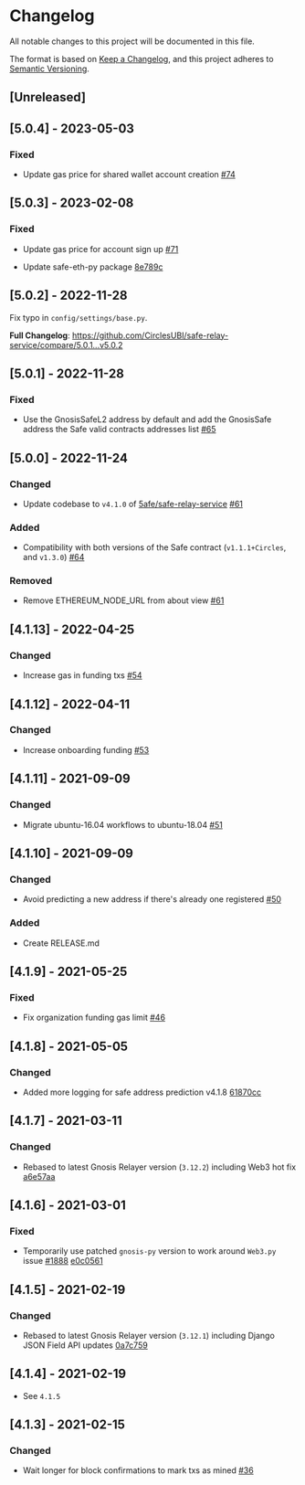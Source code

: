 # Changelog

All notable changes to this project will be documented in this file.

The format is based on [Keep a Changelog](https://keepachangelog.com/en/1.0.0/),
and this project adheres to [Semantic Versioning](https://semver.org/spec/v2.0.0.html).

## [Unreleased]

## [5.0.4] - 2023-05-03

### Fixed 
- Update gas price for shared wallet account creation [#74](https://github.com/CirclesUBI/safe-relay-service/pull/74)

## [5.0.3] - 2023-02-08

### Fixed 
- Update gas price for account sign up [#71](https://github.com/CirclesUBI/safe-relay-service/pull/71)

- Update safe-eth-py package [8e789c](https://github.com/CirclesUBI/safe-relay-service/commit/8e789c17065cb38246f64008a824b04266eeb2ef)
 
## [5.0.2] - 2022-11-28

Fix typo in `config/settings/base.py`.

**Full Changelog**: https://github.com/CirclesUBI/safe-relay-service/compare/5.0.1...v5.0.2

## [5.0.1] - 2022-11-28

### Fixed

- Use the GnosisSafeL2 address by default and add the GnosisSafe address the Safe valid contracts addresses list [#65](https://github.com/CirclesUBI/safe-relay-service/pull/65)

## [5.0.0] - 2022-11-24

### Changed

- Update codebase to `v4.1.0` of [5afe/safe-relay-service](https://github.com/5afe/safe-relay-service) [#61](https://github.com/CirclesUBI/safe-relay-service/pull/61)

### Added

- Compatibility with both versions of the Safe contract (`v1.1.1+Circles`, and `v1.3.0`) [#64](https://github.com/CirclesUBI/safe-relay-service/pull/64)

### Removed

- Remove ETHEREUM_NODE_URL from about view [#61](https://github.com/CirclesUBI/safe-relay-service/pull/61)

## [4.1.13] - 2022-04-25

### Changed

- Increase gas in funding txs [#54](https://github.com/CirclesUBI/safe-relay-service/pull/54)

## [4.1.12] - 2022-04-11

### Changed

- Increase onboarding funding [#53](https://github.com/CirclesUBI/safe-relay-service/pull/53)

## [4.1.11] - 2021-09-09

### Changed

- Migrate ubuntu-16.04 workflows to ubuntu-18.04 [#51](https://github.com/CirclesUBI/safe-relay-service/pull/51)

## [4.1.10] - 2021-09-09

### Changed

- Avoid predicting a new address if there's already one registered [#50](https://github.com/CirclesUBI/safe-relay-service/pull/50)

### Added

- Create RELEASE.md

## [4.1.9] - 2021-05-25

### Fixed

- Fix organization funding gas limit [#46](https://github.com/CirclesUBI/safe-relay-service/pull/46)

## [4.1.8] - 2021-05-05

### Changed

- Added more logging for safe address prediction v4.1.8 [61870cc](https://github.com/CirclesUBI/safe-relay-service/commit/61870cc1659c970a1b083dd6bde44744d5187aca)

## [4.1.7] - 2021-03-11

### Changed

- Rebased to latest Gnosis Relayer version (`3.12.2`) including Web3 hot fix [a6e57aa](https://github.com/gnosis/safe-relay-service/commit/a6e57aa07c38dd782155509906f1d9e42b1486a1)

## [4.1.6] - 2021-03-01

### Fixed

- Temporarily use patched `gnosis-py` version to work around `Web3.py` issue [#1888](https://github.com/ethereum/web3.py/issues/1888) [e0c0561](https://github.com/CirclesUBI/safe-relay-service/commit/e0c056190e41baa4634afaf303563d1d55e69bb3)

## [4.1.5] - 2021-02-19

### Changed

- Rebased to latest Gnosis Relayer version (`3.12.1`) including Django JSON Field API updates [0a7c759](https://github.com/gnosis/safe-relay-service/commit/0a7c759ddb0475362eb81c4ec4055a602599eaab)

## [4.1.4] - 2021-02-19

- See `4.1.5`

## [4.1.3] - 2021-02-15

### Changed

- Wait longer for block confirmations to mark txs as mined [#36](https://github.com/CirclesUBI/safe-relay-service/pull/36)
